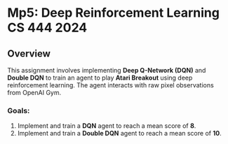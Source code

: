 # Mp5: Deep Reinforcement Learning CS 444 2024

## **Overview**
This assignment involves implementing **Deep Q-Network (DQN)** and **Double DQN** to train an agent to play **Atari Breakout** using deep reinforcement learning. The agent interacts with raw pixel observations from OpenAI Gym.

### **Goals:**
1. Implement and train a **DQN** agent to reach a mean score of **8**.
2. Implement and train a **Double DQN** agent to reach a mean score of **10**.

